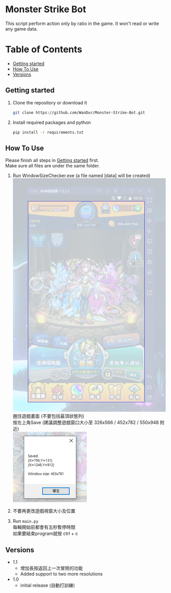 # Monster Strike Bot

This script perform action only by ratio in the game. It won't read or write any game data.

# Table of Contents
  - [Getting started](#getting-started)
  - [How To Use](#how-to-use)
  - [Versions](#versions)

## Getting started

1. Clone the repository or download it
   ```sh
   git clone https://github.com/WanDur/Monster-Strike-Bot.git
   ```
2. Install required packages and python
   ```sh
   pip install -r requirements.txt
   ```
## How To Use

Please finish all steps in [Getting started](#getting-started) first.  
Make sure all files are under the same folder.
1. Run WindowSizeChecker.exe (a file named [data] will be created)  
![image](https://github.com/WanDur/Monster-Strike-Bot/blob/main/img/md/1.png)  
圈住遊戲畫面 (不要包括最頂狀態列)  
按左上角Save (建議調整遊戲窗口大小至 326x566 / 452x782 / 550x948 附近)  
![image](https://github.com/WanDur/Monster-Strike-Bot/blob/main/img/md/2.png)

2. 不要再更改遊戲視窗大小及位置
3. Run ```main.py```  
每輪開始前都會有五秒暫停時間  
如果要結束program就按 ctrl + c

## Versions
- 1.1
  - 增加長按返回上一次冒險的功能
  - Added support to two more resolutions
- 1.0
  - initial release (自動打訓練)

